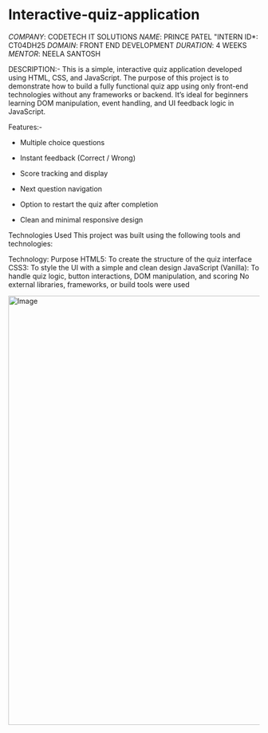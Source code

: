 # Interactive-quiz-application
*COMPANY*: CODETECH IT SOLUTIONS
*NAME*: PRINCE PATEL
"INTERN ID*: CT04DH25
*DOMAIN*: FRONT END DEVELOPMENT
*DURATION*: 4 WEEKS
*MENTOR*: NEELA SANTOSH

DESCRIPTION:- This is a simple, interactive quiz application developed using HTML, CSS, and JavaScript. The purpose of this project is to demonstrate how to build a fully functional quiz app using only front-end technologies without any frameworks or backend. It’s ideal for beginners learning DOM manipulation, event handling, and UI feedback logic in JavaScript.

Features:-
* Multiple choice questions

* Instant feedback (Correct / Wrong)

* Score tracking and display

* Next question navigation

* Option to restart the quiz after completion

* Clean and minimal responsive design

Technologies Used
This project was built using the following tools and technologies:

Technology:	Purpose
HTML5:     To create the structure of the quiz interface
CSS3:    	To style the UI with a simple and clean design
JavaScript (Vanilla):	To handle quiz logic, button interactions, DOM manipulation, and scoring
No external libraries, frameworks, or build tools were used

[<img width="1397" height="861" alt="Image" src="https://github.com/user-attachments/assets/4aa1cf23-d4ee-416f-b5b8-bd8e4c6a8e48" />](https://1drv.ms/i/c/d12aa9d84982c8c8/EQt6d3OdYStMgny8zKhz_NEBfkW69OYQMtKqG167DDKG8Q?e=ZspCB4)
